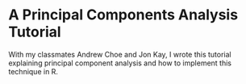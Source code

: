 # A Principal Components Analysis Tutorial
With my classmates Andrew Choe and Jon Kay, I wrote this tutorial explaining principal component analysis and how to implement this technique in R.